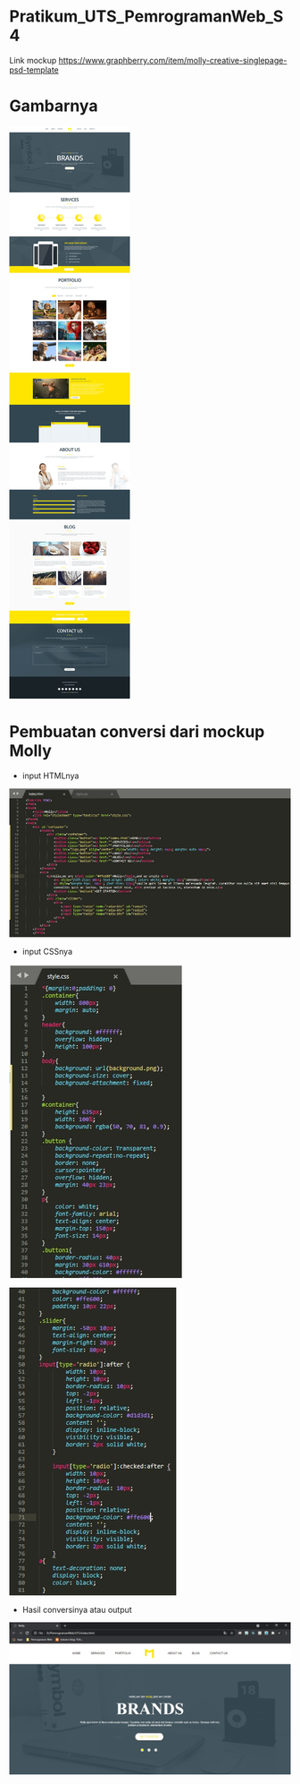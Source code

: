# Pratikum_UTS_PemrogramanWeb_S4
Link mockup https://www.graphberry.com/item/molly-creative-singlepage-psd-template 

# Gambarnya

![](molly.jpg)

# Pembuatan conversi dari mockup Molly
* input HTMLnya

![](Screenshot/input,html.jpg)

* input CSSnya


![](Screenshot/input,css1.jpg)


![](Screenshot/input,css2.jpg)

* Hasil conversinya atau output


![](Screenshot/output.jpg)
